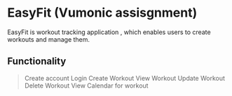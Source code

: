 # EasyFit (Vumonic assisgnment)

EasyFit is workout tracking application , which enables users to create workouts and manage them.

## Functionality

> Create account 
> Login
> Create Workout
> View Workout
> Update Workout
> Delete Workout
> View Calendar for workout
